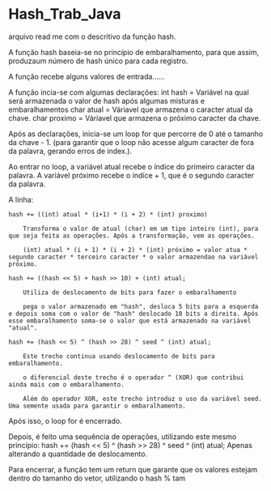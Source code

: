 # Hash_Trab_Java

arquivo read me com o descritivo da função hash. 

A função hash baseia-se no princípio de embaralhamento, para que assim, produzaum número de hash único para cada registro. 

A função recebe alguns valores de entrada......

A função incia-se com algumas declarações: 
    int hash = Variável na qual será armazenada o valor de hash após algumas misturas e embaralhamentos
    char atual = Váriavel que armazena o caracter atual da chave.
    char proximo = Váriavel que armazena o próximo caracter da chave. 

Após as declarações, inicia-se um loop for que percorre de 0 até o tamanho da chave - 1. (para garantir que o loop não acesse algum caracter de fora da palavra, gerando erros de index.).

Ao entrar no loop, a variável atual recebe o índice do primeiro caracter da palavra. A variável próximo recebe o indíce + 1, que é o segundo caracter da palavra.

A linha: 
    
    hash += ((int) atual * (i+1) * (i + 2) * (int) proximo)

        Transforma o valor de atual (char) em um tipo inteiro (int), para que seja feita as operações. Após a transformação, vem as operações. 

        (int) atual * (i + 1) * (i + 2) * (int) próximo = valor atua * segundo caracter * terceiro caracter * o valor armazendao na variável próximo. 
    
    hash += ((hash << 5) + hash >> 10) + (int) atual;

        Utiliza de deslocamento de bits para fazer o embaralhamento

        pega o valor armazenado em "hash", desloca 5 bits para a esquerda e depois soma com o valor de "hash" deslocado 10 bits a direita. Após esse embaralhamento soma-se o valor que está armazenado na variável "atual". 

    hash += (hash << 5) ^ (hash >> 28) ^ seed ^ (int) atual;

        Este trecho continua usando deslocamento de bits para embaralhamento. 

        o diferencial deste trecho é o operador ^ (XOR) que contribui ainda mais com o embaralhamento. 

        Além do operador XOR, este trecho introduz o uso da variável seed. Uma semente usada para garantir o embaralhamento. 


Após isso, o loop for é encerrado.

Depois, é feito uma sequência de operações, utilizando este mesmo princípio: hash += (hash << 5) ^ (hash >> 28) ^ seed ^ (int) atual; Apenas alterando a quantidade de deslocamento. 

Para encerrar, a função tem um return que garante que os valores estejam dentro do tamanho do vetor, utilizando o hash % tam



